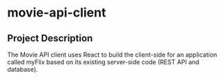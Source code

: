 # movie-api-client

## Project Description
The Movie API client uses React to build the client-side for an application called myFlix based on its existing server-side code (REST API and database).
